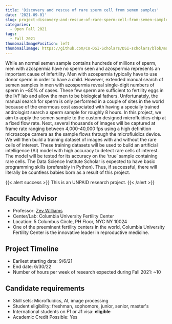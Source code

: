 ```yaml
---
title: 'Discovery and rescue of rare sperm cell from semen samples'
date: '2021-09-01'
slug: project-discovery-and-rescue-of-rare-sperm-cell-from-semen-samples
categories:
  - Open Fall 2021
tags:
  - Fall 2021
thumbnailImagePosition: left
thumbnailImage: https://github.com/CU-DSI-Scholars/DSI-scholars/blob/main/img/bacteria.png
---
```

While an normal semen sample contains hundreds of millions of sperm, men with azospermia have no sperm seen and azospermia represents an important cause of infertility. Men with azospermia typically have to use donor sperm in order to have a child.  However, extended manual search of semen samples in men with azospermia reveal single-digit numbers of sperm in ~80% of cases. These few sperm are sufficient to fertility eggs in the IVF lab and allow the men to be biological fathers.  Unfortunately, the manual search for sperm is only performed in a couple of sites in the world because of the enormous cost associated with having a specially trained andrologist search a sperm sample for roughly 8 hours. In this project, we aim to apply the semen sample to the custom designed microfluidics chip at a fixed flow rate. Next, several thousands of images will be captured at frame rate ranging between 4,000-40,000 fps using a high definition microscope camera as the sample flows through the microfluidics device. We will then build a training dataset of images with and without the rare cells of interest. These training datasets will be used to build an artificial intelligence (AI) model with high accuracy to detect rare cells of interest. The model will be tested for its accuracy on the ‘true’ sample containing rare cells. The Data Science Institute Scholar is expected to have basic programming skills (preferably in Python). Thus, if successful, there will literally be countless babies born as a result of this project.

<!--more-->

{{< alert success >}}
This is an UNPAID research project.
{{< /alert >}}

## Faculty Advisor
+ Professor: [Zev Williams](columbiafertility.org)
+ Center/Lab: Columbia University Fertility Center
+ Location: 5 Columbus Circle, PH Floor, NYC NY 10024
+ One of the preeminent fertility centers in the world, Columbia University Fertility Center is the innovative leader in reproductive medicine.

## Project Timeline
+ Earliest starting date: 9/6/21
+ End date: 6/30/22
+ Number of hours per week of research expected during Fall 2021: ~10

## Candidate requirements
+ Skill sets: Microfluidics, AI, image processing 
+ Student eligibility: freshman, sophomore, junior, senior, master's
+ International students on F1 or J1 visa: **eligible**
+ Academic Credit Possible: Yes


